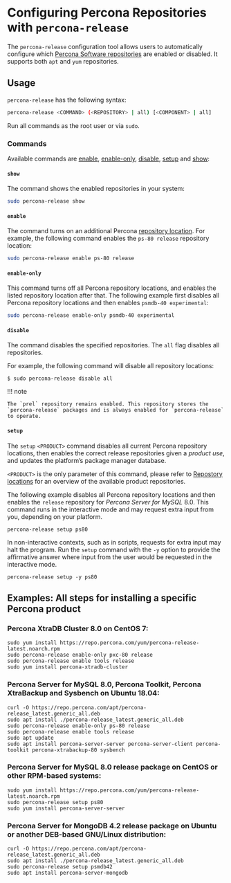 # Configuring Percona Repositories with `percona-release`

The `percona-release` configuration tool allows users to automatically configure
which [Percona Software repositories](repository-location.md) are enabled or
disabled. It supports both `apt` and `yum` repositories.

## Usage

`percona-release` has the following syntax:

```sh
percona-release <COMMAND> (<REPOSITORY> | all) [<COMPONENT> | all]
```

Run all commands as the root user or via `sudo`. 

### Commands

Available commands are [enable](#enable), [enable-only](#enable-only), [disable](#disable), [setup](#setup) and [show](#show):


#### `show` 

The command shows the enabled repositories in your system:

``` sh
sudo percona-release show
```


#### `enable`

The command turns on an additional Percona [repository location](repository-location.md).
For example, the following command enables the `ps-80 release` repository
location:

```sh
sudo percona-release enable ps-80 release
```


#### `enable-only` 

This command turns off all Percona repository locations, and
enables the listed repository location after that. The following example first
disables all Percona repository locations and then enables `psmdb-40
experimental`:

```sh
sudo percona-release enable-only psmdb-40 experimental
```


#### `disable`

The command disables the specified repositories. The `all` flag disables all repositories.

For example, the following command will disable all repository locations:

```
$ sudo percona-release disable all
```

!!! note

    The `prel` repository remains enabled. This repository stores the `percona-release` packages and is always enabled for `percona-release` to operate.


#### `setup`

The `setup` `<PRODUCT>` command disables all current Percona
repository locations, then enables the correct release repositories given a
*product use*, and updates the platform’s package manager database.

`<PRODUCT>` is the only parameter of this command, please refer to
[Repostory locations](repository-location.md) for an overview of the available
product repositories.

The following example disables all Percona repository locations and then
enables the `release` repository for *Percona Server for MySQL* 8.0. This
command runs in the interactive mode and may request extra input from you,
depending on your platform.

```
percona-release setup ps80
```

In non-interactive contexts, such as in scripts, requests for extra input may
halt the program.  Run the `setup` command with the `-y` option to provide
the affirmative answer where input from the user would be requested in the
interactive mode.

```
percona-release setup -y ps80
```
## Examples: All steps for installing a specific Percona product

### Percona XtraDB Cluster 8.0 on CentOS 7:

```
sudo yum install https://repo.percona.com/yum/percona-release-latest.noarch.rpm
sudo percona-release enable-only pxc-80 release
sudo percona-release enable tools release
sudo yum install percona-xtradb-cluster
```

### Percona Server for MySQL 8.0, Percona Toolkit, Percona XtraBackup and Sysbench on Ubuntu 18.04:

```
curl -O https://repo.percona.com/apt/percona-release_latest.generic_all.deb
sudo apt install ./percona-release_latest.generic_all.deb
sudo percona-release enable-only ps-80 release
sudo percona-release enable tools release
sudo apt update
sudo apt install percona-server-server percona-server-client percona-toolkit percona-xtrabackup-80 sysbench
```

### Percona Server for MySQL 8.0 release package on CentOS or other RPM-based systems:

```
sudo yum install https://repo.percona.com/yum/percona-release-latest.noarch.rpm
sudo percona-release setup ps80
sudo yum install percona-server-server
```

### Percona Server for MongoDB 4.2 release package on Ubuntu or another DEB-based GNU/Linux distribution:

```
curl -O https://repo.percona.com/apt/percona-release_latest.generic_all.deb
sudo apt install ./percona-release_latest.generic_all.deb
sudo percona-release setup psmdb42
sudo apt install percona-server-mongodb
```
